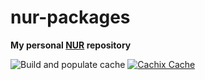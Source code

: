 # nur-packages

**My personal [NUR](https://github.com/nix-community/NUR) repository**

![Build and populate cache](https://github.com/lunik1/nur-packages/workflows/Build%20and%20populate%20cache/badge.svg)
[![Cachix Cache](https://img.shields.io/badge/cachix-lunik1-nur-packages-blue.svg)](https://lunik1-nur-packages.cachix.org)

